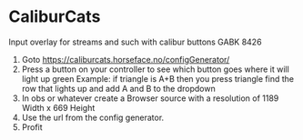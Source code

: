 # CaliburCats
Input overlay for streams and such with calibur buttons GABK 8426

1. Goto https://caliburcats.horseface.no/configGenerator/
2. Press a button on your controller to see which button goes where it will light up green
      Example: if triangle is A+B then you press triangle find the row that lights up and add A and B to the dropdown
4. In obs or whatever create a Browser source with a resolution of 1189 Width x 669 Height 
5. Use the url from the config generator.
6. Profit
